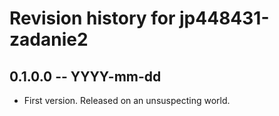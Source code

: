 # Revision history for jp448431-zadanie2

## 0.1.0.0 -- YYYY-mm-dd

* First version. Released on an unsuspecting world.
